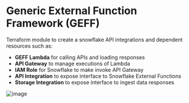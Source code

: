 # Generic External Function Framework (GEFF)

Terraform module to create a snowflake API integrations and dependent resources such as:

- **GEFF Lambda** for calling APIs and loading responses
- **API Gateway** to manage executions of Lambda
- **IAM Role** for Snowflake to make invoke API Gateway
- **API Integration** to expose interface to Snowflake External Functions
- **Storage Integration** to expose interface to ingest data responses

![image](https://user-images.githubusercontent.com/72515998/120512482-098d8d00-c3e9-11eb-861a-f5e2c53be5c9.png)
